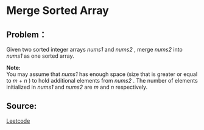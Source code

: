 # Merge Sorted Array

## Problem：

<div class="question-content">
 <p>
 </p>
 <p>
  Given two sorted integer arrays
  <i>
   nums1
  </i>
  and
  <i>
   nums2
  </i>
  , merge
  <i>
   nums2
  </i>
  into
  <i>
   nums1
  </i>
  as one sorted array.
 </p>
 <p>
  <b>
   Note:
  </b>
  <br/>
  You may assume that
  <i>
   nums1
  </i>
  has enough space (size that is greater or equal to
  <i>
   m
  </i>
  +
  <i>
   n
  </i>
  ) to hold additional elements from
  <i>
   nums2
  </i>
  . The number of elements initialized in
  <i>
   nums1
  </i>
  and
  <i>
   nums2
  </i>
  are
  <i>
   m
  </i>
  and
  <i>
   n
  </i>
  respectively.
 </p>
</div>


## Source:
[Leetcode](https://leetcode.com/problems/merge-sorted-array/)
